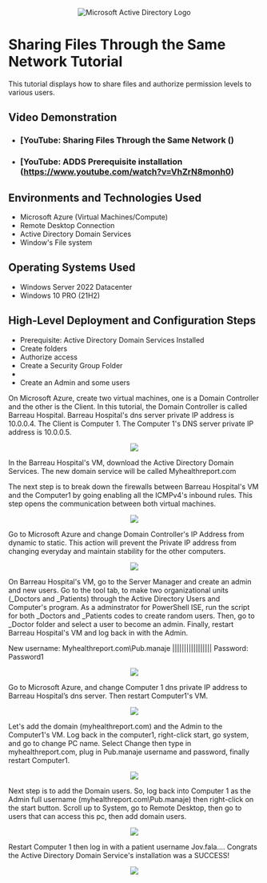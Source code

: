 
<p align="center">
<img src="https://i.imgur.com/pU5A58S.png" alt="Microsoft Active Directory Logo"/>
</p>

<h1>Sharing Files Through the Same Network Tutorial</h1>
This tutorial displays how to share files and authorize permission levels to various users.<br />


<h2>Video Demonstration</h2>

- ### [YouTube: Sharing Files Through the Same Network ()
- ### [YouTube: ADDS Prerequisite installation (https://www.youtube.com/watch?v=VhZrN8monh0)

<h2>Environments and Technologies Used</h2>

- Microsoft Azure (Virtual Machines/Compute)
- Remote Desktop Connection
- Active Directory Domain Services
- Window's File system

<h2>Operating Systems Used </h2>

- Windows Server 2022 Datacenter 
- Windows 10 PRO (21H2)

<h2>High-Level Deployment and Configuration Steps</h2>

- Prerequisite: Active Directory Domain Services Installed
- Create folders
- Authorize access
- Create a Security Group Folder
-
- Create an Admin and some users

On Microsoft Azure, create two virtual machines, one is a Domain Controller and the other is the Client.
In this tutorial, the Domain Controller is called Barreau Hospital. Barreau Hospital's  dns server private IP address is 10.0.0.4.
The Client is Computer 1. The Computer 1's DNS server private IP address is 10.0.0.5.

<p align=center><img src="https://user-images.githubusercontent.com/121436228/220669251-4a2e9638-a2be-4714-a45d-294a55199111.png"></p>


<p>In the Barreau Hospital's VM, download the Active Directory Domain Services. The new domain service will be called Myhealthreport.com </p>

<p> The next step is to break down the firewalls between Barreau Hospital's VM and the Computer1 by going enabling all the ICMPv4's inbound rules. This step opens the communication between both virtual machines.</p>
<p align=center><img src="https://user-images.githubusercontent.com/121436228/220667270-655eced0-e537-4dc7-a3b4-3dd0e86dc76a.png"></p>

<p> Go to Microsoft Azure and change Domain Controller's IP Address from dynamic to static. This action will prevent the Private IP address from changing everyday and maintain stability for the other computers.</p>
<p align=center><img src="https://user-images.githubusercontent.com/121436228/220678460-9048710f-c167-45d2-aa17-2e803cb62915.png"></p>  

<p> On Barreau Hospital's VM, go to the Server Manager and create an admin and new users. Go to the tool tab, to make two organizational units (_Doctors and _Patients) through the Active Directory Users and Computer's program. As a adminstrator for PowerShell ISE, run the script for both _Doctors and _Patients codes to create random users. Then, go to _Doctor folder and select a user to become an admin. Finally, restart Barreau Hospital's VM and log back in with the Admin.</p>
<p> New username: Myhealthreport.com\Pub.manaje ||||||||||||||||| Password: Password1 </p>
<p align=center><img src="https://user-images.githubusercontent.com/121436228/220687385-63a3e502-ae04-4be2-ba66-7a8d7c7a202d.png"></p>


<p> Go to Microsoft Azure, and change Computer 1 dns private IP address to Barreau Hospital’s dns server. Then restart Computer1's VM.</p>
<p align=center><img src="https://user-images.githubusercontent.com/121436228/220696740-b6b764b1-e872-4da8-9221-092fb91ce3d8.png"></p>

<p> Let's add the domain (myhealthreport.com) and the Admin to the Computer1's VM.  Log back in the computer1, right-click start, go system, and go to change PC name. Select Change then type in myhealthreport.com, plug in Pub.manaje username and password, finally restart Computer1.</p>
<p align=center><img src="https://user-images.githubusercontent.com/121436228/220700824-46b37bf6-840d-4cd3-acad-65e6dfb2e483.png"></p>


<p> Next step is to add the Domain users. So, log back into Computer 1 as the Admin full username (myhealthreport.com\Pub.manaje) then right-click on the start button. Scroll up to System, go to Remote Desktop, then go to users that can access this pc, then add domain users.</p>
<p align=center> <img src="https://user-images.githubusercontent.com/121436228/220702838-6efdddc3-36e3-4a1e-9ba2-82bb488db35e.png"></p>

<p>Restart Computer 1 then log in with a patient username Jov.fala.... Congrats the Active Directory Domain Service's installation was a SUCCESS!</p>
<p align=center><img src="https://user-images.githubusercontent.com/121436228/220707544-58ea7ef7-5499-4478-af5d-1a9f1efbbfd9.png"></p>
